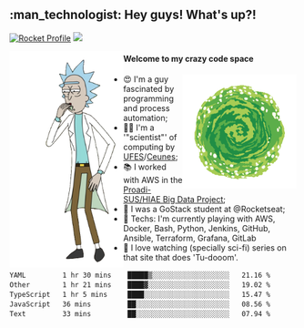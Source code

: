 
<h2> :man_technologist: Hey guys! What's up?!</h2>
                                                                         
[![Rocket Profile](https://img.shields.io/static/v1?label=Rocketseat&message=Profile&colorA=purple&color=black&logo=Rocket&logoColor=white)](https://app.rocketseat.com.br/me/elyabe)
<a href="https://www.linkedin.com/in/elyabe/"><img src="https://img.shields.io/badge/LinkedIn-informational?logo=linkedin"/></a>

<img align='left' src="https://raw.githubusercontent.com/Elyabe/Elyabe/master/images/rick-dancing.gif" width='200'>

                       
#### Welcome to my crazy code space 
<img align='right' src="https://raw.githubusercontent.com/Elyabe/elyabe/master/images/portal-3.gif" width='200'>

- :heart_eyes: I'm a guy fascinated by programming and process automation; 
- :office_worker: I'm a '"scientist"' of computing by [UFES](http://ufes.br)/[Ceunes](http://ceunes.ufes.br);
- :books: I worked with AWS in the [Proadi-SUS/HIAE Big Data Project](https://www.einstein.br/responsabilidade-social/atuacao-com-o-ministerio-da-saude/proadi-sus);
- :rocket: I was a GoStack student at @Rocketseat;
- :green_heart: Techs: I'm currently playing with AWS, Docker, Bash, Python, Jenkins, GitHub, Ansible, Terraform, Grafana, GitLab
- :movie_camera: I love watching (specially sci-fi) series on that site that does 'Tu-dooom'.

<!--START_SECTION:waka-->

```txt
YAML         1 hr 30 mins    █████▒░░░░░░░░░░░░░░░░░░░   21.16 %
Other        1 hr 21 mins    ████▓░░░░░░░░░░░░░░░░░░░░   19.02 %
TypeScript   1 hr 5 mins     ████░░░░░░░░░░░░░░░░░░░░░   15.47 %
JavaScript   36 mins         ██░░░░░░░░░░░░░░░░░░░░░░░   08.56 %
Text         33 mins         ██░░░░░░░░░░░░░░░░░░░░░░░   07.94 %
```

<!--END_SECTION:waka-->
